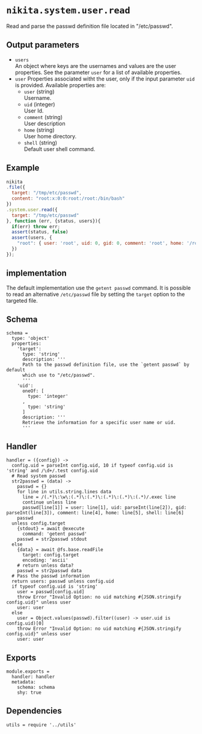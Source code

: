 
# `nikita.system.user.read`

Read and parse the passwd definition file located in "/etc/passwd".

## Output parameters

* `users`   
  An object where keys are the usernames and values are the user properties.
  See the parameter `user` for a list of available properties.
* `user`
  Properties associated witht the user, only if the input parameter `uid` is
  provided. Available properties are:   
  * `user` (string)   
  Username.
  * `uid` (integer)   
  User Id.
  * `comment` (string)   
  User description
  * `home` (string)   
  User home directory.
  * `shell` (string)   
  Default user shell command.

## Example

```js
nikita
.file({
  target: "/tmp/etc/passwd",
  content: "root:x:0:0:root:/root:/bin/bash"
})
.system.user.read({
  target: "/tmp/etc/passwd"
}, function (err, {status, users}){
  if(err) throw err;
  assert(status, false)
  assert(users, {
    "root": { user: 'root', uid: 0, gid: 0, comment: 'root', home: '/root', shell: '/bin/bash' }
  })
});
```

## implementation

The default implementation use the `getent passwd` command. It is possible to
read an alternative `/etc/passwd` file by setting the `target` option to the
targeted file.

## Schema

    schema =
      type: 'object'
      properties:
        'target':
          type: 'string'
          description: '''
          Path to the passwd definition file, use the `getent passwd` by default
          which use to "/etc/passwd".
          '''
        'uid':
          oneOf: [
            type: 'integer'
          ,
            type: 'string'
          ]
          description: '''
          Retrieve the information for a specific user name or uid.
          '''

## Handler

    handler = ({config}) ->
      config.uid = parseInt config.uid, 10 if typeof config.uid is 'string' and /\d+/.test config.uid
      # Read system passwd
      str2passwd = (data) ->
        passwd = {}
        for line in utils.string.lines data
          line = /(.*)\:\w\:(.*)\:(.*)\:(.*)\:(.*)\:(.*)/.exec line
          continue unless line
          passwd[line[1]] = user: line[1], uid: parseInt(line[2]), gid: parseInt(line[3]), comment: line[4], home: line[5], shell: line[6]
        passwd
      unless config.target
        {stdout} = await @execute
          command: 'getent passwd'
        passwd = str2passwd stdout
      else
        {data} = await @fs.base.readFile
          target: config.target
          encoding: 'ascii'
        # return unless data?
        passwd = str2passwd data
      # Pass the passwd information
      return users: passwd unless config.uid
      if typeof config.uid is 'string'
        user = passwd[config.uid]
        throw Error "Invalid Option: no uid matching #{JSON.stringify config.uid}" unless user
        user: user
      else
        user = Object.values(passwd).filter((user) -> user.uid is config.uid)[0]
        throw Error "Invalid Option: no uid matching #{JSON.stringify config.uid}" unless user
        user: user

## Exports

    module.exports =
      handler: handler
      metadata:
        schema: schema
        shy: true

## Dependencies

    utils = require '../utils'
